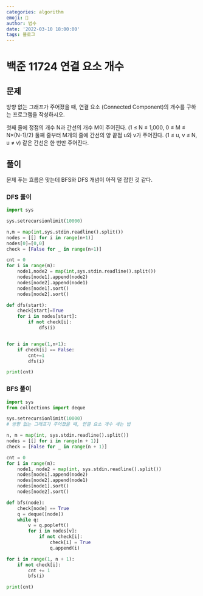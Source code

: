 ```yaml
---
categories: algorithm
emoji: 🏃
author: 범수
date: '2022-03-10 18:00:00'
tags: 블로그
---
```

<!-- 
튜토리얼, 하우 투 가이드, 설명 ,레퍼런스 
https://documentation.divio.com/tutorials/
-->

# 백준 11724 연결 요소 개수

## 문제 

방향 없는 그래프가 주어졌을 때, 연결 요소 (Connected Component)의 개수를 구하는 프로그램을 작성하시오.

첫째 줄에 정점의 개수 N과 간선의 개수 M이 주어진다. (1 ≤ N ≤ 1,000, 0 ≤ M ≤ N×(N-1)/2) 둘째 줄부터 M개의 줄에 간선의 양 끝점 u와 v가 주어진다. (1 ≤ u, v ≤ N, u ≠ v) 같은 간선은 한 번만 주어진다.

## 풀이

문제 푸는 흐름은 맞는데 BFS와 DFS 개념이 아직 덜 잡힌 것 같다.

### DFS 풀이

```python
import sys

sys.setrecursionlimit(10000)

n,m = map(int,sys.stdin.readline().split())
nodes = [[] for i in range(n+1)]
nodes[0]=[0,0]
check = [False for _ in range(n+1)]

cnt = 0
for i in range(m):
    node1,node2 = map(int,sys.stdin.readline().split())
    nodes[node1].append(node2)
    nodes[node2].append(node1)
    nodes[node1].sort()
    nodes[node2].sort()

def dfs(start):
    check[start]=True
    for i in nodes[start]:
        if not check[i]:
            dfs(i)


for i in range(1,n+1):
    if check[i] == False:
        cnt+=1
        dfs(i)

print(cnt)
```

### BFS 풀이

```PYTHON
import sys
from collections import deque

sys.setrecursionlimit(10000)
# 방향 없는 그래프가 주어졌을 때, 연결 요소 개수 세는 법

n, m = map(int, sys.stdin.readline().split())
nodes = [[] for i in range(n + 1)]
check = [False for _ in range(n + 1)]

cnt = 0
for i in range(m):
    node1, node2 = map(int, sys.stdin.readline().split())
    nodes[node1].append(node2)
    nodes[node2].append(node1)
    nodes[node1].sort()
    nodes[node2].sort()

def bfs(node):
    check[node] == True
    q = deque([node])
    while q:
        v = q.popleft()
        for i in nodes[v]:
            if not check[i]:
                check[i] = True
                q.append(i)

for i in range(1, n + 1):
    if not check[i]:
        cnt += 1
        bfs(i)

print(cnt)

```